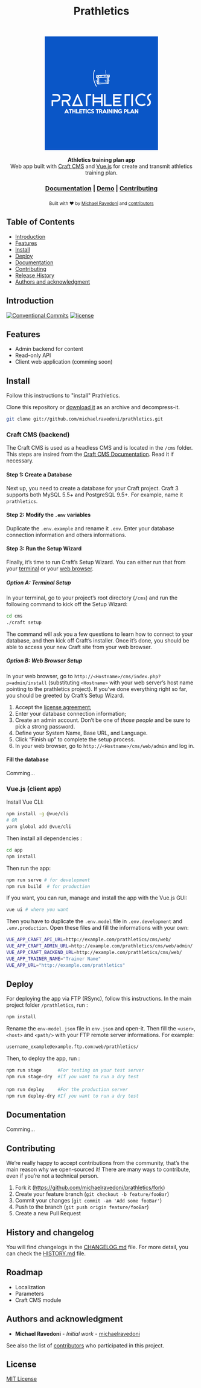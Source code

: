 <h1 align="center">Prathletics</h1> <br>
<p align="center">
    <img alt="prathletics logo" title="prathletics logo" src="logo-prathletics.png" width="300">
</p>
<div align="center">
  <strong>Athletics training plan app</strong>
</div>
<div align="center">
  Web app built with <a href="https://github.com/craftcms/cms">Craft CMS</a> and <a href="https://github.com/vuejs/vue">Vue.js</a> for create and transmit athletics training plan.
</div>

<div align="center">
  <h3>
    <a href="https://github.com/michaelravedoni/prathletics#documentation">Documentation</a>
    <span> | </span>
    <a href="https://ravedoni.com/prathletics">Demo</a>
    <span> | </span>
    <a href="#contributing">
      Contributing
    </a>
  </h3>
</div>

<div align="center">
  <sub>Built with ❤︎ by
  <a href="https://michael.ravedoni.com/en">Michael Ravedoni</a> and
  <a href="https://github.com/michaelravedoni/prathletics/contributors">
    contributors
  </a>
</div>

## Table of Contents

- [Introduction](#introduction)
- [Features](#features)
- [Install](#install)
- [Deploy](#deploy)
- [Documentation](#documentation)
- [Contributing](#contributing)
- [Release History](#release-history)
- [Authors and acknowledgment](#authors-and-acknowledgment)

## Introduction
[![Conventional Commits](https://img.shields.io/badge/Conventional%20Commits-1.0.0-yellow.svg?style=flat-square)](https://conventionalcommits.org)
[![license](https://img.shields.io/github/license/mashape/apistatus.svg?style=flat-square)](https://github.com/michaelravedoni/prathletics/blob/master/LICENSE)

## Features

- Admin backend for content
- Read-only API
- Client web application (comming soon)

## Install

Follow this instructions to "install" Prathletics.

Clone this repository or [download it](https://github.com/michaelravedoni/prathletics/archive/master.zip) as an archive and decompress-it.

```bash
git clone git://github.com/michaelravedoni/prathletics.git
```

### Craft CMS (backend)

The Craft CMS is used as a headless CMS and is located in the `/cms` folder. This steps  are insired from the [Craft CMS Documentation](https://docs.craftcms.com/v3/installation.html). Read it if necessary.

#### Step 1: Create a Database

Next up, you need to create a database for your Craft project. Craft 3 supports both MySQL 5.5+ and PostgreSQL 9.5+. For example, name it `prathletics`.

#### Step 2: Modify the `.env` variables
Duplicate the `.env.example` and rename it `.env`. Enter your database connection information and others informations.

#### Step 3: Run the Setup Wizard

Finally, it’s time to run Craft’s Setup Wizard. You can either run that from your [terminal](#terminal-setup) or your [web browser](#web-browser-setup).

##### Option A: Terminal Setup

In your terminal, go to your project’s root directory (`/cms`) and run the following command to kick off the Setup Wizard:

```bash
cd cms
./craft setup
```

The command will ask you a few questions to learn how to connect to your database, and then kick off Craft’s installer. Once it’s done, you should be able to access your new Craft site from your web browser.

##### Option B: Web Browser Setup

In your web browser, go to `http://<Hostname>/cms/index.php?p=admin/install` (substituting `<Hostname>` with your web server’s host name pointing to the prathletics project). If you’ve done everything right so far, you should be greeted by Craft’s Setup Wizard.

1. Accept the [license agreement](https://craftcms.com/license);
2. Enter your database connection information;
3. Create an admin account. Don’t be one of _those people_ and be sure to pick a strong password.
4. Define your System Name, Base URL, and Language.
5. Click “Finish up” to complete the setup process.
6. In your web browser, go to `http://<Hostname>/cms/web/admin` and log in.

#### Fill the database

Comming…

### Vue.js (client app)

Install Vue CLI:
```bash
npm install -g @vue/cli
# OR
yarn global add @vue/cli
```

Then install all dependencies :
```bash
cd app
npm install
```

Then run the app:
```bash
npm run serve # for development
npm run build  # for production
```

If you want, you can run, manage and install the app with the Vue.js GUI:
```bash
vue ui # where you want
```
Then you have to duplicate the `.env.model` file in `.env.development` and `.env.production`. Open these files and fill the informations with your own:
```bash
VUE_APP_CRAFT_API_URL=http://example.com/prathletics/cms/web/
VUE_APP_CRAFT_ADMIN_URL=http://example.com/prathletics/cms/web/admin/
VUE_APP_CRAFT_BACKEND_URL=http://example.com/prathletics/cms/web/
VUE_APP_TRAINER_NAME="Trainer Name"
VUE_APP_URL="http://example.com/prathletics"
```

## Deploy
For deploying the app via FTP (RSync), follow this instructions. In the main project folder `/prathletics`, run :
```bash
npm install
```

Rename the `env-model.json` file in `env.json` and open-it. Then fill the `<user>`, `<host>` and `<path/>` with your FTP remote server informations. For example:
```bash
username_example@example.ftp.com:web/prathletics/
```

Then, to deploy the app, run :
```bash
npm run stage      #For testing on your test server
npm run stage-dry  #If you want to run a dry test

npm run deploy     #For the production server
npm run deploy-dry #If you want to run a dry test
```

## Documentation

Comming…

## Contributing

We’re really happy to accept contributions from the community, that’s the main reason why we open-sourced it! There are many ways to contribute, even if you’re not a technical person.

1. Fork it (<https://github.com/michaelravedoni/prathletics/fork>)
2. Create your feature branch (`git checkout -b feature/fooBar`)
3. Commit your changes (`git commit -am 'Add some fooBar'`)
4. Push to the branch (`git push origin feature/fooBar`)
5. Create a new Pull Request

## History and changelog

You will find changelogs in the [CHANGELOG.md](https://github.com/michaelravedoni/prathletics/blob/master/CHANGELOG.md) file. For more detail, you can check the [HISTORY.md](https://github.com/michaelravedoni/prathletics/blob/master/HISTORY.md) file.

## Roadmap

- Localization
- Parameters
- Craft CMS module

## Authors and acknowledgment

* **Michael Ravedoni** - *Initial work* - [michaelravedoni](https://github.com/michaelravedoni)

See also the list of [contributors](https://github.com/michaelravedoni/prathletics/contributors) who participated in this project.

## License

[MIT License](https://opensource.org/licenses/MIT)
